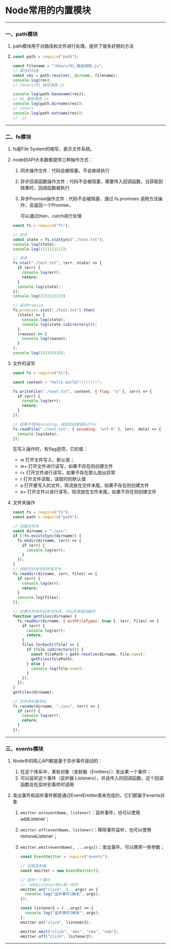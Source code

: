 # Node常用的内置模块

---

### 一、path模块

1. path模块用于对路径和文件进行处理，提供了很多好用的方法

2. ```js
   const path = require("path");
   
   const filename = "/Users/01_路径演练.js";
   // 路径的拼接
   const res = path.resolve(__dirname, filename);
   console.log(res);
   // /Users/01_路径演练.js
   
   console.log(path.basename(res));
   // 01_路径演练.js
   console.log(path.dirname(res));
   // /Users
   console.log(path.extname(res));
   // .js
   ```

---

### 二、fs模块

1. fs是File System的缩写，表示文件系统。

2. node的API大多数都提供三种操作方式：

   1. 同步操作文件：代码会被阻塞，不会继续执行

   2. 异步回调函数操作文件：代码不会被阻塞，需要传入回调函数，当获取到结果时，回调函数被执行

   3. 异步Promise操作文件：代码不会被阻塞，通过 fs.promises 调用方法操作，会返回一个Promise，

      可以通过then、catch进行处理

   ```js
   const fs = require("fs");
   
   // 同步
   const state = fs.statSync("./test.txt");
   console.log(state);
   console.log(1111111111);
   
   // 异步
   fs.stat("./test.txt", (err, state) => {
     if (err) {
       console.log(err);
       return;
     }
     console.log(state);
   });
   console.log(2222222222)
   
   // 异步Promise
   fs.promises.stat("./test.txt").then(
     (state) => {
       console.log(state);
       console.log(state.isDirectory());
     },
     (reason) => {
       console.log(reason);
     }
   );
   console.log(333333333);
   ```

3. 文件的读写

   ```js
   const fs = require("fs");
   
   const content = "hello world!!!!!!!!!";
   
   fs.writeFile("./test.txt", content, { flag: "a" }, (err) => {
     if (err) {
       console.log(err);
       return;
     }
   });
   
   // 如果不填写encoding，返回的结果是Buffer
   fs.readFile("./test.txt", { encoding: "utf-8" }, (err, data) => {
     console.log(data);
   });
   ```

   在写入操作时，有flag选项，它的值：

   - w 打开文件写入，默认值； 
   - w+ 打开文件进行读写，如果不存在则创建文件
   - r+ 打开文件进行读写，如果不存在那么抛出异常
   - r 打开文件读取，读取时的默认值
   - a 打开要写入的文件，将流放在文件末尾。如果不存在则创建文件
   - a+ 打开文件以进行读写，将流放在文件末尾。如果不存在则创建文件

4. 文件夹操作

   ```js
   const fs = require("fs");
   const path = require("path");
   
   // 创建文件夹
   const dirname = "./yxx";
   if (!fs.existsSync(dirname)) {
     fs.mkdir(dirname, (err) => {
       if (err) {
         console.log(err);
       }
     });
   }
   // 读取文件夹中的所有文件
   fs.readdir(dirname, (err, files) => {
     if (err) {
       console.log(err);
       return;
     }
     console.log(files);
   });
   
   // 如果文件夹中还有文件夹，可以采用递归操作
   function getFiles(dirname) {
     fs.readdir(dirname, { withFileTypes: true }, (err, files) => {
       if (err) {
         console.log(err);
         return;
       }
       files.forEach((file) => {
         if (file.isDirectory()) {
           const filePath = path.resolve(dirname, file.name);
           getFiles(filePath);
         } else {
           console.log(file.name);
         }
       });
     });
   }
   getFiles(dirname);
   
   // 文件夹的重命名
   fs.rename(dirname, "./yxx", (err) => {
     if (err) {
       console.log(err);
       return;
     }
   });
   ```

---

### 三、events模块

1. Node中的核心API都是基于异步事件驱动的：

   1. 在这个体系中，某些对象（发射器（Emitters））发出某一个事件；
   2. 可以监听这个事件（监听器 Listeners），并且传入的回调函数，这个回调函数会在监听到事件时调用

2. 发出事件和监听事件都是通过EventEmitter类来完成的，它们都属于events对象

   1. `emitter.on(eventName, listener)`：监听事件，也可以使用addListener； 

   2. `emitter.off(eventName, listener)`：移除事件监听，也可以使用removeListener； 

   3. `emitter.emit(eventName[, ...args])`：发出事件，可以携带一些参数；

      ```js
      const EventEmitter = require("events");
      
      // 创建发射器
      const emitter = new EventEmitter();
      
      // 监听一个事件
      //  addListener和on是一样的
      emitter.on("click", (...args) => {
        console.log("监听事件1触发", args);
      });
      
      const listener2 = (...args) => {
        console.log("监听事件2触发", args);
      };
      emitter.on("click", listener2);
      
      emitter.emit("click", "abc", "cba", "nab");
      emitter.off("click", listener2);
      ```


------

